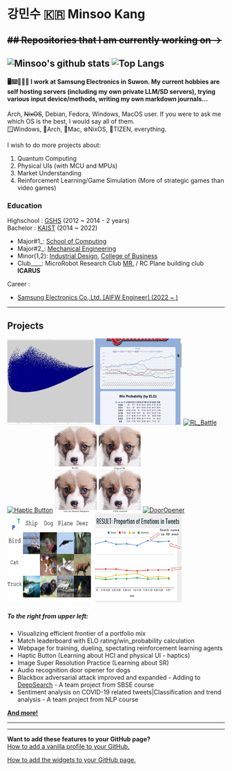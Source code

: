 # 강민수 :kr: Minsoo Kang  
~~## Repositories that I am currently working on →~~  
---
<!--
**Mins0o/Mins0o** is a ✨ _special_ ✨ repository because its `README.md` (this file) appears on your GitHub profile.
-->

![Minsoo's github stats](https://memesoo.net/readme_stats?username=Mins0o&count_private=true&show_icons=true)
![Top Langs](https://memesoo.net/readme_stats/top-langs/?username=Mins0o&layout=compact)    
---
#### 🖥️⌨️💼🏬🌆 I work at Samsung Electronics in Suwon. My current hobbies are **self hosting servers (including my own private LLM/SD servers)**, **trying various input device/methods**, **writing my own markdown journals**...  
  
Arch, ~~NixOS~~, Debian, Fedora, Windows, MacOS user.
If you were to ask me which OS is the best, I would say all of them.  
🪟Windows, :tokyo_tower:Arch, :apple:Mac, :snowflake:NixOS, :diamond_shape_with_a_dot_inside:TIZEN, everything.  
  
I wish to do more projects about:  
1. Quantum Computing  
2. Physical UIs (with MCU and MPUs)  
3. Market Understanding  
4. Reinforcement Learning/Game Simulation (More of strategic games than video games)  
  
### Education

Highschool : [GSHS](http://gshs-h.gne.go.kr/gshs-h/main.do) (2012 ~ 2014 - 2 years)  
Bachelor : [KAIST](https://kaist.ac.kr/kr/) (2014 ~ 2022)  
- Major#1\_\: [School of Computing](https://cs.kaist.ac.kr/)  
- Major#2\_\: [Mechanical Engineering](http://me.kaist.ac.kr/main/main.html)  
- Minor(1,2)\: [Industrial Design](https://id.kaist.ac.kr/), [College of Business](https://btm.kaist.ac.kr)  
- Club\_\_\_\_\:  MicroRobot Research Club [MR.](https://mr.kaist.ac.kr/) / RC Plane building club **ICARUS**  

Career :  
 - [Samsung Electronics Co.,Ltd. \[AIFW Engineer\] (2022 ~ )](https://www.linkedin.com/in/memesoo-kang/)  
---
## Projects 
[![EfficientFrontier](./Previews/efficientFrontier1.jpg)](https://github.com/Mins0o/Market_Prediction_Playground/tree/main/cpp_efficient_frontier/deliverable_results) 
[![Match_Leaderboard](./Previews/MS_Playground_Rummikub.gif)](https://ms-playground.club/rummikub/) 
[![RL_Battle](./Previews/RL_Battle.gif)](https://github.com/Mins0o/CS492-Team-Project)
[![Haptic Button](./Previews/HapticButton.gif)](https://github.com/Mins0o/HapticButton "Haptic Button")
[![Super Resolution Practice](./Previews/SuperResolution.png)](https://github.com/Mins0o/SuperResolutionPractice "Super Resolution Practice")
[![DoorOpener](./Previews/DoorOpener200.gif)](https://github.com/Mins0o/Door_Opener "Door Opener")
[![DeeperSearch](./Previews/DeeperSearch.png)](https://github.com/Mins0o/DeeperSearch "DeepSearch algorithm improved and expanded")
[![PANicDEMIC](./Previews/Panicdemic200.png)](https://github.com/Mins0o/PANicDEMIC/blob/master/Final%20Presentation.pdf "NLP project")  
<!--[![HCI2020](./Previews/HCI2020200.png)](https://github.com/Mins0o/Happy_KAIST_HCI2020 "HCI website building")-->
<!--[![ML_DL](./Previews/MLDL.png)](https://github.com/Mins0o/ML_DL-Exercise "Machine Learning | Deep Learning Exercise")-->
<!--[![MorseTrainer](./Previews/MorseTrainer200.png)](https://github.com/Mins0o/MorseCodeTrainer "Morse Code Trainer")-->
<!--[![Smpl Editor](./Previews/Smpl_Editor200.png)](https://github.com/Mins0o/Smpl-Editor "Smpl Editor")-->
<!--[![Sudoku Solver](./Previews/Sudoku_Solver200.png)](https://github.com/Mins0o/Sudoku-Solver-GUI "Sudoku Solver")-->
<!--[![Wooden Boat](./Previews/Wooden_Boat200.png)](https://github.com/Mins0o/Wooden-Boat "Wooden Boat Layer-by-Layer")-->  
  
##### To the right from upper left:  
- Visualizing efficient frontier of a portfolio mix
- Match leaderboard with ELO rating/win\_probability calculation  
- Webpage for training, dueling, spectating reinforcement learning agents  
- Haptic Button (Learning about HCI and physical UI - haptics)  
- Image Super Resolution Practice (Learning about SR)  
- Audio recognition door opener for dogs  
- Blackbox adversarial attack improved and expanded - Adding to [DeepSearch](https://dl.acm.org/doi/abs/10.1145/3368089.3409750) - A team project from SBSE course  
- Sentiment analysis on COVID-19 related tweets|Classification and trend analysis - A team project from NLP course  
<!-- - Social recipe curation and shopping website - A team project from HCI course -->  
<!-- - Machine Learning and Deep Learning practice - From data recording/preprocessing to classification/experiments -->  
<!-- - Morse code interaction GUI -->  
<!-- - Music playlist editing GUI -->  
<!-- - Simple search based Sudoku solver GUI -->  
<!-- - 3D modelling of a wooden boat that can be laser cut -->  

**[And more!](https://github.com/Mins0o?tab=repositories)**  
<!--
[![DoorOpener](./Previews/DoorOpener
.gif)](https://github.com/Mins0o/Door_Opener "Door Opener")
[![HCI2020](./Previews/HCI2020
.png)](https://github.com/Mins0o/Happy_KAIST_HCI2020 "HCI website building")
[![PANicDEMIC](./Previews/Panicdemic
.png)](https://github.com/Mins0o/PANicDEMIC/blob/master/Final%20Presentation.pdf "NLP project")
[![MorseTrainer](./Previews/MorseTrainer
.png)](https://github.com/Mins0o/MorseCodeTrainer "Morse Code Trainer")
[![Smpl Editor](./Previews/Smpl_Editor
.png)](https://github.com/Mins0o/Smpl-Editor "Smpl Editor")
[![Sudoku Solver](./Previews/Sudoku_Solver
.png)](https://github.com/Mins0o/Sudoku-Solver-GUI "Sudoku Solver")
[![Wooden Boat](./Previews/Wooden_Boat
.png)](https://github.com/Mins0o/Wooden-Boat "Wooden Boat Layer-by-Layer")  
-->

---
---
**Want to add these features to your GitHub page?**  
[How to add a vanilla profile to your GitHub.](./CreateProfile.png)  
  
[How to add the widgets to your GitHub page.](https://github.com/anuraghazra/github-readme-stats/blob/master/readme.md "This feature is based on an app that runs on the OP's personal server. His server runs into traffic problems sometimes. If the `demo` is not showing up well, the server must be down. Go to the Deploy on your own Vercel instance section and deploy your own app to use it independently. This will require you to fork or clone the repository. I cloned the repositry and pushed it as a private repo of mine to use the source independently.")  
